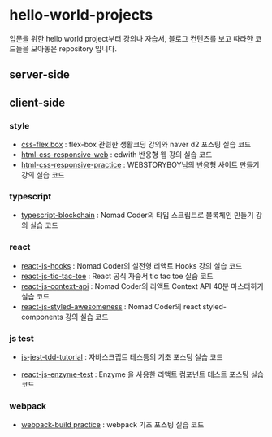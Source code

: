 # hello-world-projects

입문을 위한 hello world project부터 강의나 자습서, 블로그 컨텐츠를 보고 따라한 코드들을 모아놓은 repository 입니다.

## server-side

## client-side

### style

- [css-flex box](./css-flex-box) : flex-box 관련한 생활코딩 강의와 naver d2 포스팅 실습 코드
- [html-css-responsive-web](./html-css-responsive-web) : edwith 반응형 웹 강의 실습 코드
- [html-css-responsive-practice](./html-css-responsive-practice) : WEBSTORYBOY님의 반응형 사이트 만들기 강의 실습 코드

### typescript

- [typescript-blockchain](./typescript-blockchain) : Nomad Coder의 타입 스크립트로 블록체인 만들기 강의 실습 코드

### react

- [react-js-hooks](./react-js-hooks) : Nomad Coder의 실전형 리액트 Hooks 강의 실습 코드
- [react-js-tic-tac-toe](./react-tic-tac-toe) : React 공식 자습서 tic tac toe 실습 코드
- [react-js-context-api](./react-js-context-api) : Nomad Coder의 리액트 Context API 40분 마스터하기 실습 코드
- [react-js-styled-awesomeness](./react-js-styled-awesomeness) : Nomad Coder의 react styled-components 강의 실습 코드

### js test

- [js-jest-tdd-tutorial](./js-jest-tdd-tutorial) : 자바스크립트 테스틍의 기초 포스팅 실습 코드

- [react-js-enzyme-test](./react-js-enzyme-test) : Enzyme 을 사용한 리액트 컴포넌트 테스트 포스팅 실습 코드

### webpack

- [webpack-build practice](./webpack-build-practice) : webpack 기초 포스팅 실습 코드
